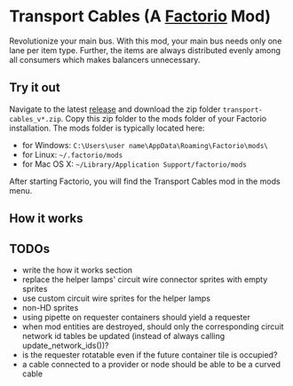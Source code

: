 # Transport Cables (A [Factorio](https://www.factorio.com/) Mod)

Revolutionize your main bus.
With this mod, your main bus needs only one lane per item type.
Further, the items are always distributed evenly among all consumers
which makes balancers unnecessary.

## Try it out

Navigate to the latest [release](https://github.com/michael-koller-91/transport-cables/releases)
and download the zip folder `transport-cables_v*.zip`.
Copy this zip folder to the mods folder of your Factorio installation.
The mods folder is typically located here:
* for Windows: `C:\Users\user name\AppData\Roaming\Factorio\mods\`
* for Linux: `~/.factorio/mods`
* for Mac OS X: `~/Library/Application Support/factorio/mods`

After starting Factorio, you will find the Transport Cables mod in the mods menu.

## How it works

## TODOs

* write the how it works section
* replace the helper lamps' circuit wire connector sprites with empty sprites
* use custom circuit wire sprites for the helper lamps
* non-HD sprites
* using pipette on requester containers should yield a requester
* when mod entities are destroyed, should only the corresponding circuit network id tables be updated (instead of always calling update_network_ids())?
* is the requester rotatable even if the future container tile is occupied?
* a cable connected to a provider or node should be able to be a curved cable
